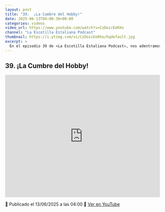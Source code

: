 ```yaml
---
layout: post
title: "39.  ¡La Cumbre del Hobby!"
date: 2025-06-13T04:00:30+00:00
categories: videos
video_url: https://www.youtube.com/watch?v=CzDoicEeRXo
channel: "La Escotilla Estaliana Podcast"
thumbnail: https://i.ytimg.com/vi/CzDoicEeRXo/hqdefault.jpg
excerpt: >
  En el episodio 39 de «La Escotilla Estaliana Podcast», nos adentramos en un evento destacado del mundo de Warhammer: «La Cumbre del Hobby». Este episodio promete ofrecer una visión detallada de las últimas novedades y tendencias en el universo de miniaturas y juegos de mesa, reuniendo a aficionados y expertos para discutir el estado actual y futuro del hobby. Acompáñanos en «El Heraldo del Viejo Mundo» mientras exploramos los temas más candentes que están dando forma a la comunidad.
---
```


## 39.  ¡La Cumbre del Hobby!

<iframe width="100%" height="400" src="https://www.youtube.com/embed/CzDoicEeRXo" frameborder="0" allowfullscreen></iframe>

📅 Publicado el 13/06/2025 a las 04:00
🔗 [Ver en YouTube](https://www.youtube.com/watch?v=CzDoicEeRXo)
